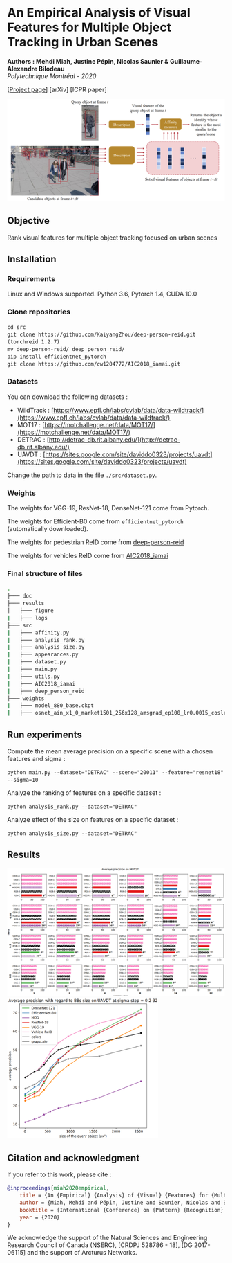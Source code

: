 # An Empirical Analysis of Visual Features for Multiple Object Tracking in Urban Scenes
**Authors : Mehdi Miah, Justine Pépin, Nicolas Saunier & Guillaume-Alexandre Bilodeau** <br>
*Polytechnique Montréal - 2020*

[[Project page](https://mehdimiah.com/visual_features.html)] [arXiv] [ICPR paper]

![visual_features](./doc/visual_features.png)


## Objective

Rank visual features for multiple object tracking focused on urban scenes

## Installation

### Requirements

Linux and Windows supported. Python 3.6, Pytorch 1.4, CUDA 10.0

### Clone repositories

``cd src`` <br>
``git clone https://github.com/KaiyangZhou/deep-person-reid.git (torchreid 1.2.7)`` <br>
``mv deep-person-reid/ deep_person_reid/`` <br>
``pip install efficientnet_pytorch`` <br>
``git clone https://github.com/cw1204772/AIC2018_iamai.git``

### Datasets

You can download the following datasets :
- WildTrack : [https://www.epfl.ch/labs/cvlab/data/data-wildtrack/](https://www.epfl.ch/labs/cvlab/data/data-wildtrack/)
- MOT17 : [https://motchallenge.net/data/MOT17/](https://motchallenge.net/data/MOT17/)
- DETRAC : [http://detrac-db.rit.albany.edu/](http://detrac-db.rit.albany.edu/)
- UAVDT : [https://sites.google.com/site/daviddo0323/projects/uavdt](https://sites.google.com/site/daviddo0323/projects/uavdt)

Change the path to data in the file ``./src/dataset.py``.

### Weights

The weights for VGG-19, ResNet-18, DenseNet-121 come from Pytorch.

The weights for Efficient-B0 come from ``efficientnet_pytorch`` (automatically downloaded).

The weights for pedestrian ReID come from [deep-person-reid](https://kaiyangzhou.github.io/deep-person-reid/MODEL_ZOO.html#market1501-dukemtmc-reid)

The weights for vehicles ReID come from [AIC2018_iamai](https://github.com/cw1204772/AIC2018_iamai#demo)


### Final structure of files

```bash
.
├─── doc
├─── results
│   ├─── figure
|   ├─── logs
├─── src
|   ├─── affinity.py
|   ├─── analysis_rank.py
|   ├─── analysis_size.py
|   ├─── appearances.py
|   ├─── dataset.py
|   ├─── main.py
|   ├─── utils.py
|   ├─── AIC2018_iamai
|   ├─── deep_person_reid
├─── weights
|   ├─── model_880_base.ckpt
|   ├─── osnet_ain_x1_0_market1501_256x128_amsgrad_ep100_lr0.0015_coslr_b64_fb10_softmax_labsmth_flip_jitter.pth
```

## Run experiments

Compute the mean average precision on a specific scene with a chosen features and sigma : 

``
python main.py --dataset="DETRAC" --scene="20011" --feature="resnet18" --sigma=10
``

Analyze the ranking of features on a specific dataset  :

``
python analysis_rank.py --dataset="DETRAC"
``

Analyze effect of the size on features on a specific dataset :

``python analysis_size.py --dataset="DETRAC"
``

## Results

<img src="./doc/MOT17_ranks.png" width="580" />     <img src="./doc/UAVDT_absolute_size.png" width="350" /> 

## Citation and acknowledgment

If you refer to this work, please cite :

```bibtex
@inproceedings{miah2020empirical,
    title = {An {Empirical} {Analysis} of {Visual} {Features} for {Multiple} {Object} {Tracking} in {Urban} {Scenes}},
    author = {Miah, Mehdi and Pépin, Justine and Saunier, Nicolas and Bilodeau, Guillaume-Alexandre},
    booktitle = {International {Conference} on {Pattern} {Recognition} ({ICPR})},
    year = {2020}
}
```

We acknowledge the support of the Natural Sciences and Engineering Research Council of Canada (NSERC), [CRDPJ 528786 - 18], [DG 2017-06115] and the support of Arcturus Networks.
